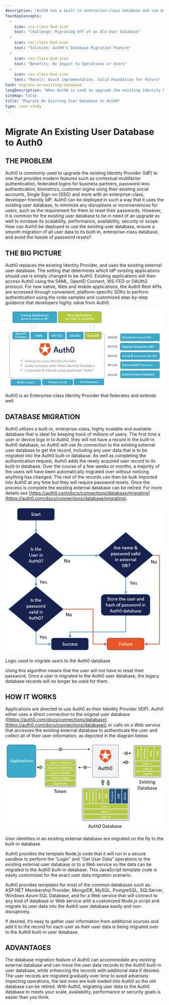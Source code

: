 ```yaml
---
description: "Auth0 has a built-in enterprise-class database and can be configured to use any external user database to ease deployment. Whats more, user data can be migrated gradually to the Auth0 built-in database with no impact on operations or users, and enhanced with other data sources along the way."
fourKeyConcepts:
  -
    icon: css-class-bud-icon
    text: "Challenge: Migrating Off of an Old User Database"
  -
    icon: css-class-bud-icon
    text: "Solution: Auth0's Database Migration Feature"
  -
    icon: css-class-bud-icon
    text: "Benefits: No Impact to Operations or Users"
  -
    icon: css-class-bud-icon
    text: "Result: Quick Implementation, Solid Foundation for Future" 
hash: migrate-an-existing-database
longDescription: "When Auth0 is used to upgrade the existing Identity Provider (IdP), it can be deployed in such a way that it uses an existing external user database. Most customers want to migrate the user identities from their existing external database to the built-in, enterprise-class database of Auth0 while having minimal impact on operations and avoiding the hassle of password resets."
sitemap: false
title: "Migrate An Existing User Database to Auth0"
type: case-study
---
```


# Migrate An Existing User Database to Auth0
## THE PROBLEM
Auth0 is commonly used to upgrade the existing Identity Provider (IdP) to one that provides modern features such as contextual multifactor authentication, federated logins for business partners, password-less authentication, biometrics, customer logins using their existing social accounts, Single Sign-on (SSO) and more with an enterprise-class, developer-friendly IdP. Auth0 can be deployed in such a way that it uses the existing user database, to minimize any disruptions or inconveniences for users, such as the requirement for them to reset their passwords. However, it is common for the existing user database to be in need of an upgrade as well to increase its scalability, performance, availability, security or scope. How can Auth0 be deployed to use the existing user database, ensure a smooth migration of all user data to its built-in, enterprise-class database, and avoid the hassle of password resets? 

## THE BIG PICTURE
Auth0 replaces the existing Identity Provider, and uses the existing external user database. The setting that determines which IdP existing applications should use is simply changed to be Auth0. Existing applications will then access Auth0 using the SAML, OpenID Connect, WS-FED or OAUth2 protocol. For new native, Web and mobile applications, the Auth0 Rest APIs are accessed through convenient, platform-specific SDKs to perform authentication using the code samples and customized step-by-step guidance that developers highly value from Auth0.

![Auth0 becomes the IdP for all existing and new applications, and will federate with old IdPs and user databases as it adds its unique enterprise-class authernication capabilities.](/media/articles/email-wall/use-cases/database-migration/big-picture-how-auth0-fits-in.png)

Auth0 is an Enterprise-class Identity Provider that federates and extends well

## DATABASE MIGRATION
Auth0 utilizes a built-in, enterprise-class, highly scalable and available database that is ideal for keeping track of millions of users. The first time a user or device logs in to Auth0, they will not have a record in the built-in Auth0 database, so Auth0 will use its connection to the existing external user database to get the record, including any user data that is to be migrated into the Auth0 built-in database. As well as completing the authentication request, Auth0 adds the newly acquired user record to its built-in database. Over the course of a few weeks or months, a majority of the users will have been automatically migrated over without noticing anything has changed. The rest of the records can then be bulk imported into Auth0 at any time but they will require password resets. Once the process is complete the existing external database can be retired. For more details see [https://auth0.com/docs/connections/database/migrating](https://auth0.com/docs/connections/database/migrating).


![Logic diagram for moving users to the Auth0 database](/media/articles/email-wall/use-cases/database-migration/database-migration-logic.png)

Logic used to migrate users to the Auth0 database

Using this algorithm means that the user will not have to reset their password. Once a user is migrated to the Auth0 user database, the legacy database records will no longer be used for them.

## HOW IT WORKS
Applications are directed to use Auth0 as their Identity Provider (IDP). Auth0 either uses a direct connection to the original user database ([https://auth0.com/docs/connections/database](https://auth0.com/docs/connections/database)) or calls on a Web service that accesses the existing external database to authenticate the user and collect all of their user information, as depicted in the diagram below.
 
![First login request for a given user moves all their information in the Auth0 database](/media/articles/email-wall/use-cases/database-migration/data-migration-block-diagram.png)


User identities in an existing external database are migrated on the fly to the built-in database

Auth0 provides the template Node.js code that it will run in a secure sandbox to perform the “Login” and “Get User Data” operations to the existing external user database or to a Web service so the data can be migrated to the Auth0 built-in database. This JavaScript template code is easily customized for the exact user data migration scenario.

Auth0 provides templates for most of the common databases such as: ASP.NET Membership Provider, MongoDB, MySQL, PostgreSQL, SQLServer, Windows Azure SQL Database, and for a Web service that will connect to any kind of database or Web service with a customized Node.js script and migrate its user data into the Auth0 user database easily and non-disruptively.

If desired, it’s easy to gather user information from additional sources and add it to the record for each user as their user data is being migrated over to the Auth0 built-in user database.

## ADVANTAGES
The database migration feature of Auth0 can accommodate any existing external database and can move the user data records to the Auth0 built-in user database, while enhancing the records with additional data if desired. The user records are migrated gradually over time to avoid adversely impacting operations, the last ones are bulk loaded into Auth0 so the old database can be retired. With Auth0, migrating user data to the Auth0 database to meets your scale, availability, performance or security goals is easier than you think.